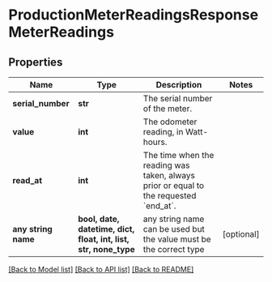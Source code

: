 # ProductionMeterReadingsResponseMeterReadings


## Properties
Name | Type | Description | Notes
------------ | ------------- | ------------- | -------------
**serial_number** | **str** | The serial number of the meter. | 
**value** | **int** | The odometer reading, in Watt-hours. | 
**read_at** | **int** | The time when the reading was taken, always prior or equal to the requested &#x60;end_at&#x60;. | 
**any string name** | **bool, date, datetime, dict, float, int, list, str, none_type** | any string name can be used but the value must be the correct type | [optional]

[[Back to Model list]](../README.md#documentation-for-models) [[Back to API list]](../README.md#documentation-for-api-endpoints) [[Back to README]](../README.md)


